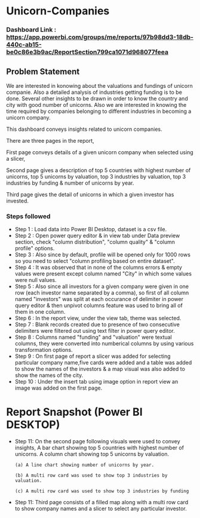 # Unicorn-Companies

### Dashboard Link : https://app.powerbi.com/groups/me/reports/97b98dd3-18db-440c-ab15-be0c86e3b9ac/ReportSection799ca1071d968077feea

## Problem Statement

We are interested in konowing about the valuations and fundings of unicorn companie. Also a detailed analysis of industries getting funding is to be done. Several other insights to be drawn in order to know the country and city with good number of unicorns. Also we are interested in knowing the time required by companies belonging to different industries in becoming a unicorn company.

This dashboard conveys insights related to unicorn companies.

There are three pages in the report, 

First page conveys details of a given unicorn company when selected using a slicer, 

Second page gives a description of top 5 countries with highest number of unicorns, top 5 unicorns by valuation, top 3 industries by valuation, top 3 industries by funding & number of unicorns by year.

Third page gives the detail of unicorns in which a given investor has invested.

### Steps followed 

- Step 1 : Load data into Power BI Desktop, dataset is a csv file.
- Step 2 : Open power query editor & in view tab under Data preview section, check "column distribution", "column quality" & "column profile" options.
- Step 3 : Also since by default, profile will be opened only for 1000 rows so you need to select "column profiling based on entire dataset".
- Step 4 : It was observed that in none of the columns errors & empty values were present except column named "City" in which some values were null values.
- Step 5 : Also since all investors for a given company were given in one row (each investor name separated by a comma), so first of all column named "investors" was split at each occurance of delimiter in power query editor & then unpivot columns feature was used to bring all of them in one column.
- Step 6 : In the report view, under the view tab, theme was selected.
- Step 7 : Blank records created due to presence of two consecutive delimiters were filtered out using text filter in power query editor. 
- Step 8 : Columns named "funding" and "valuation" were textual columns, they were converted into numberical columns by using various transformation options. 
- Step 9 : On first page of report a slicer was added for selecting particular company name,five cards were added and a table was added to show the names of the investors & a map visual was also added to show the names of the city.
- Step 10 : Under the insert tab using image option in report view an image was added on the first page.

 # Report Snapshot (Power BI DESKTOP)
- Step 11: On the second page following visuals were used to convey insights,
 A bar chart showing top 5 countries with highest number of unicorns.
 A column chart showing top 5 unicorns by valuation.
 
      (a) A line chart showing number of unicorns by year.

      (b) A multi row card was used to show top 3 industries by valuation.

      (c) A multi row card was used to show top 3 industries by funding
      
- Step 11: Third page consists of a filled map along with a multi row card to show company names and a slicer to select any particular investor.
